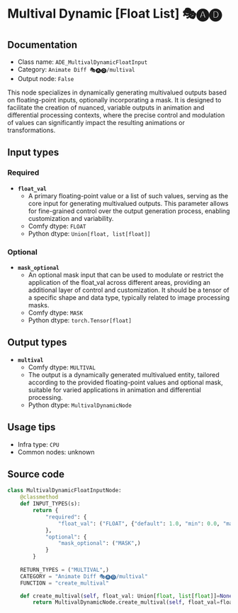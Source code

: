# Multival Dynamic [Float List] 🎭🅐🅓
## Documentation
- Class name: `ADE_MultivalDynamicFloatInput`
- Category: `Animate Diff 🎭🅐🅓/multival`
- Output node: `False`

This node specializes in dynamically generating multivalued outputs based on floating-point inputs, optionally incorporating a mask. It is designed to facilitate the creation of nuanced, variable outputs in animation and differential processing contexts, where the precise control and modulation of values can significantly impact the resulting animations or transformations.
## Input types
### Required
- **`float_val`**
    - A primary floating-point value or a list of such values, serving as the core input for generating multivalued outputs. This parameter allows for fine-grained control over the output generation process, enabling customization and variability.
    - Comfy dtype: `FLOAT`
    - Python dtype: `Union[float, list[float]]`
### Optional
- **`mask_optional`**
    - An optional mask input that can be used to modulate or restrict the application of the float_val across different areas, providing an additional layer of control and customization. It should be a tensor of a specific shape and data type, typically related to image processing masks.
    - Comfy dtype: `MASK`
    - Python dtype: `torch.Tensor[float]`
## Output types
- **`multival`**
    - Comfy dtype: `MULTIVAL`
    - The output is a dynamically generated multivalued entity, tailored according to the provided floating-point values and optional mask, suitable for varied applications in animation and differential processing.
    - Python dtype: `MultivalDynamicNode`
## Usage tips
- Infra type: `CPU`
- Common nodes: unknown


## Source code
```python
class MultivalDynamicFloatInputNode:
    @classmethod
    def INPUT_TYPES(s):
        return {
            "required": {
                "float_val": ("FLOAT", {"default": 1.0, "min": 0.0, "max": 10.0, "step": 0.001, "forceInput": True},),
            },
            "optional": {
                "mask_optional": ("MASK",)
            }
        }
    
    RETURN_TYPES = ("MULTIVAL",)
    CATEGORY = "Animate Diff 🎭🅐🅓/multival"
    FUNCTION = "create_multival"

    def create_multival(self, float_val: Union[float, list[float]]=None, mask_optional: Tensor=None):
        return MultivalDynamicNode.create_multival(self, float_val=float_val, mask_optional=mask_optional)

```
